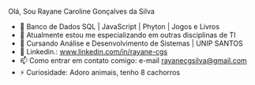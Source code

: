 Olá, Sou Rayane Caroline Gonçalves da Silva
 
- 👀 Banco de Dados SQL | JavaScript | Phyton | Jogos e Livros
- 🌱 Atualmente estou me especializando em outras disciplinas de TI
- 🌱 Cursando Análise e Desenvolvimento de Sistemas | UNIP SANTOS
- 🧐 Linkedin.: www.linkedin.com/in/rayane-cgs
- 📫 Como entrar em contato comigo: e-mail rayanecgsilva@gmail.com
- ⚡ Curiosidade: Adoro animais, tenho 8 cachorros
